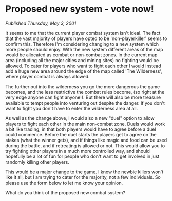 # Proposed new system - vote now!
*Published Thursday, May 3, 2001*

It seems to me that the current player combat system isn't ideal. The fact that the vast majority of players have opted to be 'non-playerkiller' seems to confirm this. Therefore I'm considering changing to a new system which more people should enjoy.
With the new system different areas of the map would be allocated as combat or non-combat zones. In the current map area (including all the major cities and mining sites) no fighting would be allowed. To cater for players who want to fight each other I would instead add a huge new area around the edge of the map called 'The Wilderness', where player combat is always allowed.

The further out into the wilderness you go the more dangerous the game becomes, and the less restrictive the combat rules become, (so right at the very edge anyone can fight anyone!). But there will also be more treasure available to tempt people into venturing out despite the danger. If you don't want to fight you don't have to enter the wilderness area at all.

As well as the change above, I would also a new "duel" option to allow players to fight each other in the main non-combat zone. Duels would work a bit like trading, in that both players would have to agree before a duel could commence. Before the duel starts the players get to agree on the stakes (what the winner gets), and if things like magic and food can be used during the battle, and if retreating is allowed or not. This would allow you to try fighting other players in a much more controlled way, and should hopefully be a lot of fun for people who don't want to get involved in just randomly killing other players.

This would be a major change to the game. I know the newbie killers won't like it all, but I am trying to cater for the majority, not a few individuals. So please use the form below to let me know your opinion.

What do you think of the proposed new combat system?
